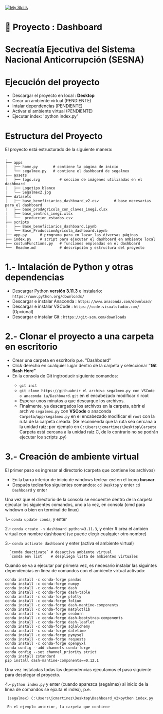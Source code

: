 [![My Skills](https://skillicons.dev/icons?i=py,html,css,git,mysql,vscode)](https://skillicons.dev)

# 📁 **Proyecto : Dashboard**
# Secreatía Ejecutiva del Sistema Nacional Anticorrupción (SESNA)


# Ejecución del proyecto

- Descargar el proyecto en local : **Desktop** <break> 
- Crear un ambiente virtual (PENDIENTE) <break>
- Intalar dependencias (PENDIENTE) <break> 
- Activar el ambiente virtual (PENDIENTE) <break> 
- Ejecutar index: 'python index.py' <break> 

 
# Estructura del Proyecto

El proyecto está estructurado de la siguiente manera:
 
     
    .
    ├── apps  
    |   ├── home.py       # contiene la página de inicio
    |   └── segalmex.py   # contiene el dashboard de segalmex
    ├── assets  
    |   ├── logo.svg         # sección de imágenes utilizadas en el dashboard
    |   ├── Logotipo_blanco  
    |   └── Segalmex2.jpg  
    ├── datasets  
    |   ├── base_beneficiarios_dashboard_v2.csv       # base necesarias para el dashboard
    |   ├── base_prodAgricola_con_claves_inegi.xlsx  
    |   ├── base_centros_inegi.xlsx 
    |   └──  produccion_estados.csv 
    ├── scripts 
    |   ├── Base_beneficiarios_dashboard.ipynb 
    |   └── Base_ProduccionAgricola_dashboard.ipynb 
    ├── app.py      # programa para en lazar las diversas páginas 
    ├── index.py    # script para ejecutar el dashboard en ambiente local
    ├── costumFunctions.py   # funciones empleadas en el dashboard
    └──  Readme.md           # descripción y estructura del proyecto

 # 1.- Intalación de Python y otras dependencias
 
 - Descargar Python **versión 3.11.3** e instalarlo:  `https://www.python.org/downloads/` <break> 
 - Descargar e instalar Anaconda : `https://www.anaconda.com/download/` <break>
 - Descargar e instalar VSCode :  `https://code.visualstudio.com/ ` (Opcional)<break>
 - Descargar e instalar Git : `https://git-scm.com/downloads` <break>

# 2.- Clonar el proyecto a una carpeta en escritorio
 
- Crear una carpeta en escritorio p.e. "Dashboard" <break> 
- Click derecho en cualquier lugar dentro de la carpeta y seleccionar **"Git Bash Here"** <break> 
- En la consola de Git ingtroducir siguiente comandos: <break> 
  - `git init` <break> 
  - `git clone https://githuabrir el archivo segalmex.py con VSCode o anaconda ia/Dashboard.git` <break> en el encabezado modificar rl root
  - Esperar unos minutos a que descargue los archivos. 
  - Finalmente, ya descargados los archivos en la carpeta, abrir el archivo `segalmex.py` con **VSCode** o anaconda `Carpeta/app/segalmex.py` en el encabezado modificar el `root` con la ruta de la carpeta creada. (Se recomienda que la ruta sea cercana a la unidad raíz; por ejemplo en `C:\Users\jcmartinez\Desktop\Carpeta` Carpeta está cercana a la unidad raíz C, de lo contrario no se podrán ejecutar los scripts .py)
  
# 3.- Creación de ambiente virtual

 El primer paso es ingresar al directorio (carpeta que contiene los archivos)
  - En la barra inferior de inicio de windows teclear `cmd` en el ícono **buscar**.
  - Después teclearlos siguientes comandos:
    `cd Desktop`  y enter <break>
    `cd Dashboard` y enter <break>
    
 
Una vez que el directorio de la consola se encuentre dentro de la carpeta ejecutar los siguientes comandos, uno a la vez,  en consola (cmd para windown o bien en terminal de linux) 
 
1.- `conda update conda`, y enter
 
2.- `conda create -n dashboard python=3.11.3`, y enter # crea el ambien virtual con nombre dashboard (se puede elegir cualquier otro nombre) 
 
3.- `conda activate dashboard` y enter (activa el ambiente virtual) <break> 
 
      `conda deactivate` # desactiva ambiente virtual 
      `conda env list`   # despliega lista de ambientes virtuales  


Cuando se va a ejecutar por primera vez, es necesario instalar las siguintes dependencias en línea de comandos con el ambiente virtual activado:
 
    conda install -c conda-forge pandas 
    conda install -c conda-forge numpy 
    conda install -c conda-forge dash 
    conda install -c conda-forge dash-table 
    conda install -c conda-forge plotly
    conda install -c conda-forge folium
    conda install -c conda-forge dash-mantine-components
    conda install -c conda-forge matplotlib
    conda install -c conda-forge seaborn
    conda install -c conda-forge dash-bootstrap-components
    conda install -c conda-forge dash-leaflet
    conda install -c conda-forge sqlalchemy 
    conda install -c conda-forge datetime 
    conda install -c conda-forge pymysql
    conda install -c conda-forge requests
    conda install -c conda-forge openpyxl
    conda config --add channels conda-forge
    conda config --set channel_priority strict
    conda install zstandard
    pip install dash-mantine-components==0.12.1

Una vez instaladas todas las dependencias ejecutamos el paso siguiente para desplegar el proyecto.
 
4.- `python index.py` y enter (cuando aparezca (segalmex) al inicio de la línea de comandos se ejcuta el index), p.e.
 
     (segalmex) C:\Users\jcmartinez\Desktop\Dashboard_v2>python index.py 
 
     En el ejemplo anterior, la carpeta que contiene 
